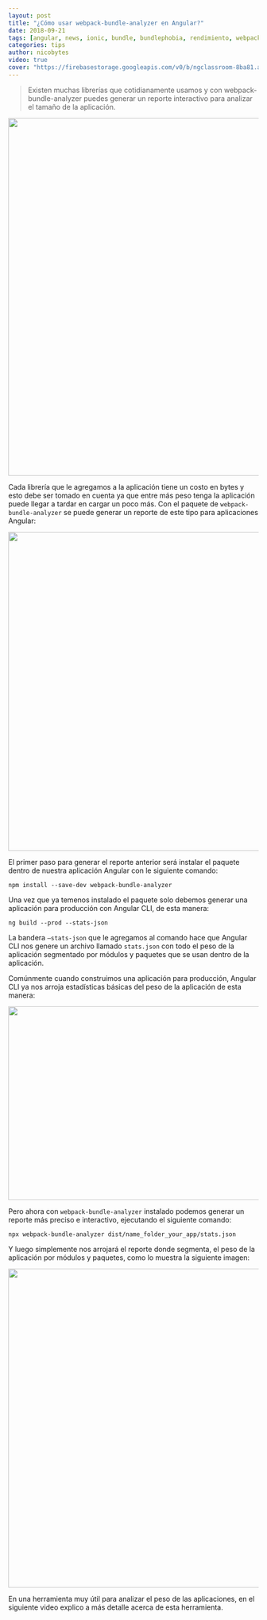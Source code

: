 ```yaml
---
layout: post
title: "¿Cómo usar webpack-bundle-analyzer en Angular?"
date: 2018-09-21
tags: [angular, news, ionic, bundle, bundlephobia, rendimiento, webpack]
categories: tips
author: nicobytes
video: true
cover: "https://firebasestorage.googleapis.com/v0/b/ngclassroom-8ba81.appspot.com/o/posts%2F2019-09-21-webpack-bundle-analyzer%2Fcover.jpg?alt=media&token=d05dfe6e-6a5f-4348-965d-1a798edb7947"
---
```

> Existen muchas librerías que cotidianamente usamos y con webpack-bundle-analyzer puedes generar un reporte interactivo para analizar el tamaño de la aplicación.

<img width="1280" height="720" class="responsive" src="https://firebasestorage.googleapis.com/v0/b/ngclassroom-8ba81.appspot.com/o/posts%2F2019-09-21-webpack-bundle-analyzer%2Fcover.jpg?alt=media&token=d05dfe6e-6a5f-4348-965d-1a798edb7947"> 

Cada librería que le agregamos a la aplicación tiene un costo en bytes y esto debe ser tomado en cuenta ya que entre más peso tenga la aplicación puede llegar a tardar en cargar un poco más. Con el paquete de `webpack-bundle-analyzer` se puede generar un reporte de este tipo para aplicaciones Angular:

<img width="1100" height="642" class="responsive" src="https://firebasestorage.googleapis.com/v0/b/ngclassroom-8ba81.appspot.com/o/posts%2F2019-09-21-webpack-bundle-analyzer%2Freport.png?alt=media&token=02502b14-5f5e-44fc-8d87-21c6b5e2142d"> 

El primer paso para generar el reporte anterior será instalar el paquete dentro de nuestra aplicación Angular con le siguiente comando:

```
npm install --save-dev webpack-bundle-analyzer
```

Una vez que ya temenos instalado el paquete solo debemos generar una aplicación para producción con Angular CLI, de esta manera:

```
ng build --prod --stats-json
```

La bandera `–stats-json` que le agregamos al comando hace que Angular CLI nos genere un archivo llamado `stats.json` con todo el peso de la aplicación segmentado por módulos y paquetes que se usan dentro de la aplicación.

Comúnmente cuando construimos una aplicación para producción, Angular CLI ya nos arroja estadísticas básicas del peso de la aplicación de esta manera:

<img width="1280" height="390" class="responsive" src="https://firebasestorage.googleapis.com/v0/b/ngclassroom-8ba81.appspot.com/o/posts%2F2019-09-21-webpack-bundle-analyzer%2Fscreen1.png?alt=media&token=a4ee178a-0a65-4d7a-91cd-c964460ef829"> 

Pero ahora con `webpack-bundle-analyzer` instalado podemos generar un reporte más preciso e interactivo, ejecutando el siguiente comando:

```
npx webpack-bundle-analyzer dist/name_folder_your_app/stats.json
```

Y luego simplemente nos arrojará el reporte donde segmenta, el peso de la aplicación por módulos y paquetes, como lo muestra la siguiente imagen:

<img width="1100" height="642" class="responsive" src="https://firebasestorage.googleapis.com/v0/b/ngclassroom-8ba81.appspot.com/o/posts%2F2019-09-21-webpack-bundle-analyzer%2Freport.png?alt=media&token=02502b14-5f5e-44fc-8d87-21c6b5e2142d"> 

En una herramienta muy útil para analizar el peso de las aplicaciones, en el siguiente video explico a más detalle acerca de esta herramienta.

<amp-youtube width="560" 
            height="315"
            class="responsive"
            data-videoid="FyLM_LqYfSY"></amp-youtube>
